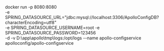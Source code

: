 docker run -p 8080:8080 \
    -e SPRING_DATASOURCE_URL="jdbc:mysql://localhost:3306/ApolloConfigDB?characterEncoding=utf8" \
    -e SPRING_DATASOURCE_USERNAME=root -e SPRING_DATASOURCE_PASSWORD=123456 \
    -d -v D:\app\apollo\tmp\logs:/opt/logs --name apollo-configservice apolloconfig/apollo-configservice